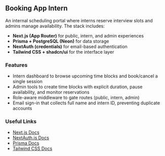 ## Booking App Intern

An internal scheduling portal where interns reserve interview slots and admins manage availability. The stack includes:

- **Next.js (App Router)** for public, intern, and admin experiences
- **Prisma + PostgreSQL (Neon)** for data storage
- **NextAuth (credentials)** for email-based authentication
- **Tailwind CSS + shadcn/ui** for the interface layer

### Features

- Intern dashboard to browse upcoming time blocks and book/cancel a single session
- Admin tools to create time blocks with explicit duration, pause availability, and monitor reservations
- Role-aware middleware to gate routes (public, intern, admin)
- Email sign-in that collects full name and intern ID, preventing duplicate accounts

### Useful Links

- [Next.js Docs](https://nextjs.org/docs)
- [NextAuth.js Docs](https://next-auth.js.org)
- [Prisma Docs](https://www.prisma.io/docs)
- [Tailwind CSS Docs](https://tailwindcss.com/docs)
